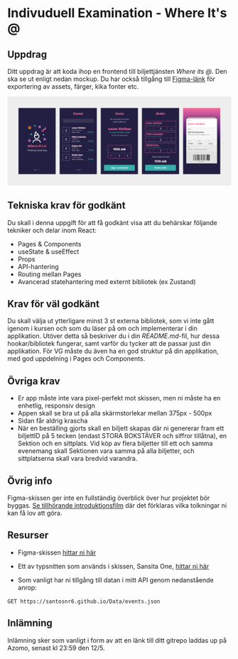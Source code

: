 # Indivuduell Examination - Where It's @

## Uppdrag
Ditt uppdrag är att koda ihop en frontend till biljettjänsten *Where its @*. Den ska se ut enligt nedan mockup. Du har också tillgång till [Figma-länk](https://www.figma.com/file/vcgWPPy2q44oZZ2eORL1wB/Where-its-light?node-id=0%3A1) för exportering av assets, färger, kika fonter etc.

![screen](./screen.png)

## Tekniska krav för godkänt
Du skall i denna uppgift för att få godkänt visa att du behärskar följande tekniker och delar inom React:
- Pages & Components
- useState & useEffect
- Props
- API-hantering
- Routing mellan Pages
- Avancerad statehantering med externt bibliotek (ex Zustand)

## Krav för väl godkänt
Du skall välja ut ytterligare minst 3 st externa bibliotek, som vi inte gått igenom i kursen och som du läser på om och implementerar i din applikation. Utöver detta så beskriver du i din *README.md*-fil, hur dessa hookar/bibliotek fungerar, samt varför du tycker att de passar just din applikation. För VG måste du även ha en god struktur på din applikation, med god uppdelning i Pages och Components.

## Övriga krav
- Er app måste inte vara pixel-perfekt mot skissen, men ni måste ha en enhetlig, responsiv design
- Appen skall se bra ut på alla skärmstorlekar mellan 375px - 500px
- Sidan får aldrig krascha
- När en beställing gjorts skall en biljett skapas där ni genererar fram ett biljettID på 5 tecken (endast STORA BOKSTÄVER och siffror tillåtna), en Sektion och en sittplats. Vid köp av flera biljetter till ett och samma evenemang skall Sektionen vara samma på alla biljetter, och sittplatserna skall vara bredvid varandra.

## Övrig info
Figma-skissen ger inte en fullständig överblick över hur projektet bör byggas. [Se tillhörande introduktionsfilm](https://vimeo.com/manage/videos/940396692/46ea16e4b9) där det förklaras vilka tolkningar ni kan få lov att göra.

## Resurser
- Figma-skissen [hittar ni här](https://www.figma.com/file/vcgWPPy2q44oZZ2eORL1wB/Where-its-light?node-id=0%3A1)

- Ett av typsnitten som används i skissen, Sansita One, [hittar ni här](https://www.1001fonts.com/sansita-one-font.html)

- Som vanligt har ni tillgång till datan i mitt API genom nedanstående anrop:

```
GET https://santosnr6.github.io/Data/events.json
```

## Inlämning
Inlämning sker som vanligt i form av att en länk till ditt gitrepo laddas up på Azomo, senast kl 23:59 den 12/5.

